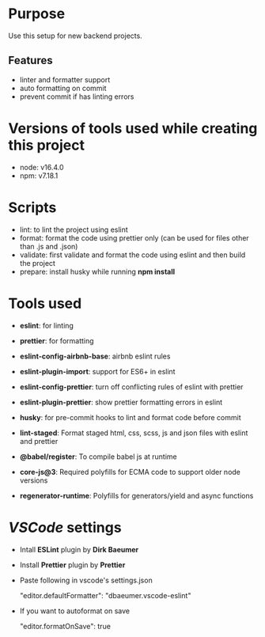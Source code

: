 
# Purpose
Use this setup for new backend projects.

## Features
- linter and formatter support
- auto formatting on commit
- prevent commit if has linting errors

# Versions of tools used while creating this project

- node: v16.4.0
- npm: v7.18.1

# Scripts

- lint: to lint the project using eslint
- format: format the code using prettier only (can be used for files other than .js and .json)
- validate: first validate and format the code using eslint and then build the project
- prepare: install husky while running **npm install**

  

# Tools used

- **eslint**: for linting

- **prettier**: for formatting

- **eslint-config-airbnb-base**: airbnb eslint rules

- **eslint-plugin-import**: support for ES6+ in eslint

- **eslint-config-prettier**: turn off conflicting rules of eslint with prettier

- **eslint-plugin-prettier**: show prettier formatting errors in eslint

- **husky**: for pre-commit hooks to lint and format code before commit

- **lint-staged**: Format staged html, css, scss, js and json files with eslint and prettier

- **@babel/register**: To compile babel js at runtime

- **core-js@3**: Required polyfills for ECMA code to support older node versions

- **regenerator-runtime**: Polyfills for generators/yield and async functions

  

# *VSCode* settings

- Intall **ESLint** plugin by **Dirk Baeumer**

- Install **Prettier** plugin by **Prettier**

- Paste following in vscode's settings.json
   

     "editor.defaultFormatter": "dbaeumer.vscode-eslint"

- If you want to autoformat on save
   

     "editor.formatOnSave": true
